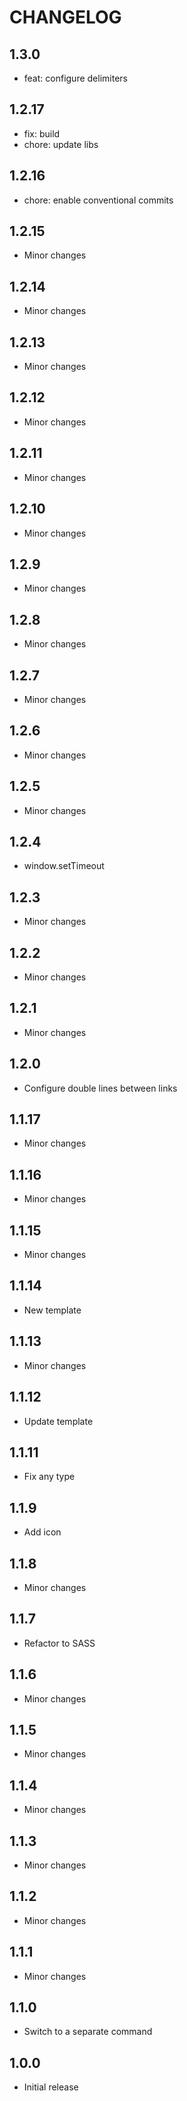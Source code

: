 # CHANGELOG

## 1.3.0

- feat: configure delimiters

## 1.2.17

- fix: build
- chore: update libs

## 1.2.16

- chore: enable conventional commits

## 1.2.15

- Minor changes

## 1.2.14

- Minor changes

## 1.2.13

- Minor changes

## 1.2.12

- Minor changes

## 1.2.11

- Minor changes

## 1.2.10

- Minor changes

## 1.2.9

- Minor changes

## 1.2.8

- Minor changes

## 1.2.7

- Minor changes

## 1.2.6

- Minor changes

## 1.2.5

- Minor changes

## 1.2.4

- window.setTimeout

## 1.2.3

- Minor changes

## 1.2.2

- Minor changes

## 1.2.1

- Minor changes

## 1.2.0

- Configure double lines between links

## 1.1.17

- Minor changes

## 1.1.16

- Minor changes

## 1.1.15

- Minor changes

## 1.1.14

- New template

## 1.1.13

- Minor changes

## 1.1.12

- Update template

## 1.1.11

- Fix any type

## 1.1.9

- Add icon

## 1.1.8

- Minor changes

## 1.1.7

- Refactor to SASS

## 1.1.6

- Minor changes

## 1.1.5

- Minor changes

## 1.1.4

- Minor changes

## 1.1.3

- Minor changes

## 1.1.2

- Minor changes

## 1.1.1

- Minor changes

## 1.1.0

- Switch to a separate command

## 1.0.0

- Initial release
